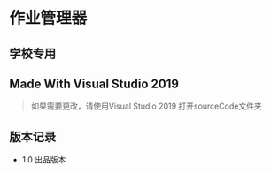 # 作业管理器
## 学校专用
## Made With Visual Studio 2019
> 如果需要更改，请使用Visual Studio 2019 打开sourceCode文件夹
## 版本记录
* 1.0 出品版本
